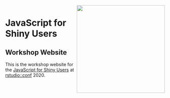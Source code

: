 <img src=static/img/js4shiny-logo.png align="right" height="278" />

# JavaScript for Shiny Users


## Workshop Website

This is the workshop website for the
[JavaScript for Shiny Users](https://js4shiny.com)
at 
[rstudio::conf](https:://rstudio.com/conference)
2020.
